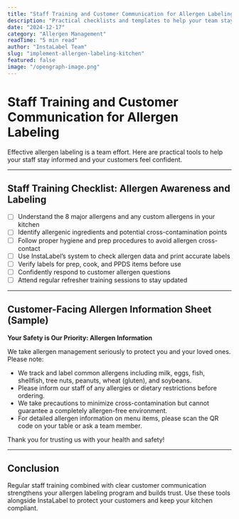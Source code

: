 ```yaml
---
title: "Staff Training and Customer Communication for Allergen Labeling"
description: "Practical checklists and templates to help your team stay allergen-aware and keep your customers informed."
date: "2024-12-17"
category: "Allergen Management"
readTime: "5 min read"
author: "InstaLabel Team"
slug: "implement-allergen-labeling-kitchen"
featured: false
image: "/opengraph-image.png"
---
```


# Staff Training and Customer Communication for Allergen Labeling

Effective allergen labeling is a team effort. Here are practical tools to help your staff stay informed and your customers feel confident.

---

## Staff Training Checklist: Allergen Awareness and Labeling

- [ ] Understand the 8 major allergens and any custom allergens in your kitchen
- [ ] Identify allergenic ingredients and potential cross-contamination points
- [ ] Follow proper hygiene and prep procedures to avoid allergen cross-contact
- [ ] Use InstaLabel’s system to check allergen data and print accurate labels
- [ ] Verify labels for prep, cook, and PPDS items before use
- [ ] Confidently respond to customer allergen questions
- [ ] Attend regular refresher training sessions to stay updated

---

## Customer-Facing Allergen Information Sheet (Sample)

**Your Safety is Our Priority: Allergen Information**

We take allergen management seriously to protect you and your loved ones. Please note:

- We track and label common allergens including milk, eggs, fish, shellfish, tree nuts, peanuts, wheat (gluten), and soybeans.
- Please inform our staff of any allergies or dietary restrictions before ordering.
- We take precautions to minimize cross-contamination but cannot guarantee a completely allergen-free environment.
- For detailed allergen information on menu items, please scan the QR code on your table or ask a team member.

Thank you for trusting us with your health and safety!

---

## Conclusion

Regular staff training combined with clear customer communication strengthens your allergen labeling program and builds trust. Use these tools alongside InstaLabel to protect your customers and keep your kitchen compliant.
